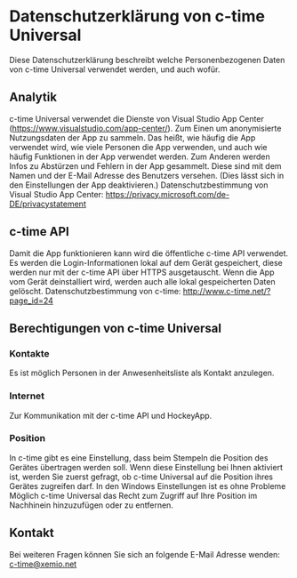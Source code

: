 # Datenschutzerklärung von c-time Universal

Diese Datenschutzerklärung beschreibt welche Personenbezogenen Daten von c-time Universal verwendet werden, und auch wofür.

## Analytik
c-time Universal verwendet die Dienste von Visual Studio App Center (https://www.visualstudio.com/app-center/). Zum Einen um anonymisierte Nutzungsdaten der App zu sammeln.
Das heißt, wie häufig die App verwendet wird, wie viele Personen die App verwenden, und auch wie häufig Funktionen in der App verwendet werden.
Zum Anderen werden Infos zu Abstürzen und Fehlern in der App gesammelt. Diese sind mit dem Namen und der E-Mail Adresse des Benutzers versehen.
(Dies lässt sich in den Einstellungen der App deaktivieren.)
Datenschutzbestimmung von Visual Studio App Center: https://privacy.microsoft.com/de-DE/privacystatement

## c-time API
Damit die App funktionieren kann wird die öffentliche c-time API verwendet.
Es werden die Login-Informationen lokal auf dem Gerät gespeichert, diese werden nur mit der c-time API über HTTPS ausgetauscht. 
Wenn die App vom Gerät deinstalliert wird, werden auch alle lokal gespeicherten Daten gelöscht.
Datenschutzbestimmung von c-time: http://www.c-time.net/?page_id=24

## Berechtigungen von c-time Universal

### Kontakte
Es ist möglich Personen in der Anwesenheitsliste als Kontakt anzulegen.

### Internet
Zur Kommunikation mit der c-time API und HockeyApp.

### Position
In c-time gibt es eine Einstellung, dass beim Stempeln die Position des Gerätes übertragen werden soll.
Wenn diese Einstellung bei Ihnen aktiviert ist, werden Sie zuerst gefragt, ob c-time Universal auf die Position ihres Gerätes zugreifen darf.
In den Windows Einstellungen ist es ohne Probleme Möglich c-time Universal das Recht zum Zugriff auf Ihre Position im Nachhinein hinzuzufügen oder zu entfernen.

## Kontakt
Bei weiteren Fragen können Sie sich an folgende E-Mail Adresse wenden:
c-time@xemio.net
